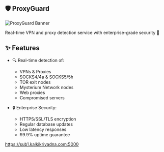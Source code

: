 ## 🛡️ ProxyGuard

![ProxyGuard Banner](https://i.imgur.com/v587jYm.jpeg)

Real-time VPN and proxy detection service with enterprise-grade security 🚀

## ✨ Features

- 🔍 Real-time detection of:
  - VPNs & Proxies
  - SOCKS4/4a & SOCKS5/5h
  - TOR exit nodes
  - Mysterium Network nodes
  - Web proxies
  - Compromised servers

- 🔒 Enterprise Security:
  - HTTPS/SSL/TLS encryption
  - Regular database updates
  - Low latency responses
  - 99.9% uptime guarantee

https://sub1.kalkikrivadna.com:5000

